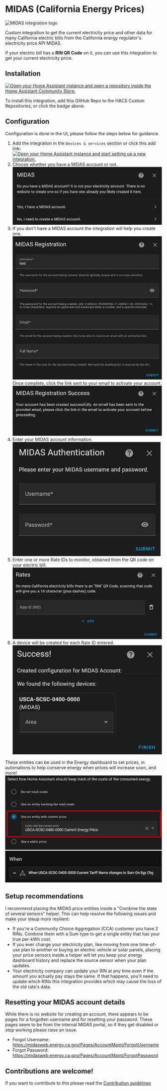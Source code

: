 # MIDAS (California Energy Prices)
![MIDAS integration logo](https://brands.home-assistant.io/midas/logo.png)

Custom integration to get the current electricity price and other data for many California electric bills from the California energy regulator's electricity price API MIDAS.

If your electric bill has a **RIN QR Code** on it, you can use this integration to get your current electricity price.

## Installation

[![Open your Home Assistant instance and open a repository inside the Home Assistant Community Store.](https://my.home-assistant.io/badges/hacs_repository.svg)](https://my.home-assistant.io/redirect/hacs_repository/?owner=MattDahEpic&repository=ha-midas&category=Integration)

To install this integration, add this GitHub Repo to the HACS Custom Repositories, or click the badge above.

## Configuration

Configuration is done in the UI, please follow the steps below for guidance.

1. Add the integration in the `Devices & services` section or click this add link:  
[![Open your Home Assistant instance and start setting up a new integration.](https://my.home-assistant.io/badges/config_flow_start.svg)](https://my.home-assistant.io/redirect/config_flow_start/?domain=midas)
2. Choose whether you have a MIDAS account or not.  
  ![Config step 1: Do you have a MIDAS account? Yes or no](.pictures/config-step1.png)
3. If you don't have a MIDAS account the integration will help you create one.  
  ![Config step 1.5: Create a MIDAS account.](.pictures/config-step1.5.png)  
  Once complete, click the link sent to your email to activate your account.  
  ![Config step 1.75: MIDAS account creation successful. Please click the link in your email to activate the account before continuing.](.pictures/config-step1.75.png)
4. Enter your MIDAS account information.  
  ![Config step 2: Enter your MIDAS account credentials](.pictures/config-step2.png)
5. Enter one or more Rate IDs to monitor, obtained from the QR code on your electric bill.  
  ![Config step 3: Enter Rate IDs to monitor](.pictures/config-step3.png)
6. A device will be created for each Rate ID entered.  
  ![Config step 4: Devices are created for each entered RID](.pictures/config-step4.png)

These entities can be used in the Energy dashboard to set prices, in automations to help conserve energy when prices will increase soon, and more!  
![Price entities being used in the Energy dashboard for price tracking](.pictures/energy-dashboard-usage.png)
![Tariff name entity being used in an automation for taking actions when peak usage starts](.pictures/automation-usage.png)

## Setup recommendations
I recommend placing the MIDAS price entities inside a "Combine the state of several sensors" helper. This can help resolve the following issues and make your steup more resilient:
* If you're a Community Choice Aggregation (CCA) customer you have 2 RINs. Combine them with a Sum type to get a single entity that has your true per-kWh cost.
* If you ever change your electricity plan, like moving from one time-of-use plan to another or buying an electric vehicle or solar panels, placing your price sensors inside a helper will let you keep your energy dashboard history and replace the source sensor when your plan updates.
* Your electricity company can update your RIN at any time even if the amount you actually pay stays the same. If that happens, you'll need to update which RINs this integration provides which may cause the loss of the old rate's data.

## Resetting your MIDAS account details
While there is no website for creating an account, there appears to be pages for a forgotten username and for resetting your password. These pages seem to be from the internal MIDAS portal, so if they get disabled or stop working please raise an issue.
* Forgot Username: https://midasweb.energy.ca.gov/Pages/AccountMaint/ForgotUsername
* Forgot Password: https://midasweb.energy.ca.gov/Pages/AccountMaint/ForgotPassword

## Contributions are welcome!

If you want to contribute to this please read the [Contribution guidelines](CONTRIBUTING.md)

<!-- ## About the logo
The logo for this integration was created specifically for it because the MIDAS API itself does not have a logo. The California Energy Commission (CEC), the organization that runs MIDAS, use their logo to refer to the MIDAS API and require specific permission to use their logo anywhere outside of their website.

The California outline is [Designed by Freepik](https://www.freepik.com/free-vector/flat-design-usa-states-outline-map_25000452.htm)
The lightning bolt is from [FontAwesome](https://fontawesome.com/icons/bolt-lightning)
The font is [Asap Condensed](https://fonts.google.com/specimen/Asap+Condensed) -->

